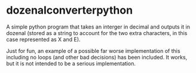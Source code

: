 # dozenalconverterpython
A simple python program that takes an interger in decimal and outputs it in dozenal (stored as a string to account for the two extra characters, in this case represented as X and E). 

Just for fun, an example of a possible far worse implementation of this including no loops (and other bad decisions) has been included. It works, but it is not intended to be a serious implementation. 
